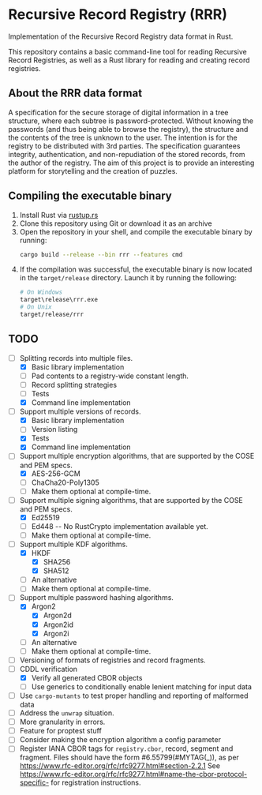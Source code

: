 # Recursive Record Registry (RRR)
Implementation of the Recursive Record Registry data format in Rust.

This repository contains a basic command-line tool for reading Recursive Record Registries, as well as a Rust library for reading and creating record registries.

## About the RRR data format
A specification for the secure storage of digital information in a tree structure, where each subtree is password-protected.
Without knowing the passwords (and thus being able to browse the registry), the structure and the contents of the tree is unknown to the user.
The intention is for the registry to be distributed with 3rd parties.
The specification guarantees integrity, authentication, and non-repudiation of the stored records, from the author of the registry.
The aim of this project is to provide an interesting platform for storytelling and the creation of puzzles.

## Compiling the executable binary
1. Install Rust via [rustup.rs](https://rustup.rs/)
2. Clone this repository using Git or download it as an archive
3. Open the repository in your shell, and compile the executable binary by running:
    ```sh
    cargo build --release --bin rrr --features cmd
    ```
4. If the compilation was successful, the executable binary is now located in the `target/release` directory.
Launch it by running the following:
    ```sh
    # On Windows
    target\release\rrr.exe
    # On Unix
    target/release/rrr
    ```

## TODO
* [ ] Splitting records into multiple files.
    * [x] Basic library implementation
    * [ ] Pad contents to a registry-wide constant length.
    * [ ] Record splitting strategies
    * [ ] Tests
    * [x] Command line implementation
* [ ] Support multiple versions of records.
    * [x] Basic library implementation
    * [ ] Version listing
    * [x] Tests
    * [x] Command line implementation
* [ ] Support multiple encryption algorithms, that are supported by the COSE and PEM specs.
    * [x] AES-256-GCM
    * [ ] ChaCha20-Poly1305
    * [ ] Make them optional at compile-time.
* [ ] Support multiple signing algorithms, that are supported by the COSE and PEM specs.
    * [x] Ed25519
    * [ ] Ed448 -- No RustCrypto implementation available yet.
    * [ ] Make them optional at compile-time.
* [ ] Support multiple KDF algorithms.
    * [x] HKDF
        * [x] SHA256
        * [x] SHA512
    * [ ] An alternative
    * [ ] Make them optional at compile-time.
* [ ] Support multiple password hashing algorithms.
    * [x] Argon2
        * [x] Argon2d
        * [x] Argon2id
        * [x] Argon2i
    * [ ] An alternative
    * [ ] Make them optional at compile-time.
* [ ] Versioning of formats of registries and record fragments.
* [ ] CDDL verification
    * [x] Verify all generated CBOR objects
    * [ ] Use generics to conditionally enable lenient matching for input data
* [ ] Use `cargo-mutants` to test proper handling and reporting of malformed data
* [ ] Address the `unwrap` situation.
* [ ] More granularity in errors.
* [ ] Feature for proptest stuff
* [ ] Consider making the encryption algorithm a config parameter
* [ ] Register IANA CBOR tags for `registry.cbor`, record, segment and fragment. Files should have the
      form #6.55799(#MYTAG(_)), as per https://www.rfc-editor.org/rfc/rfc9277.html#section-2.2.1
      See https://www.rfc-editor.org/rfc/rfc9277.html#name-the-cbor-protocol-specific- for
      registration instructions.
